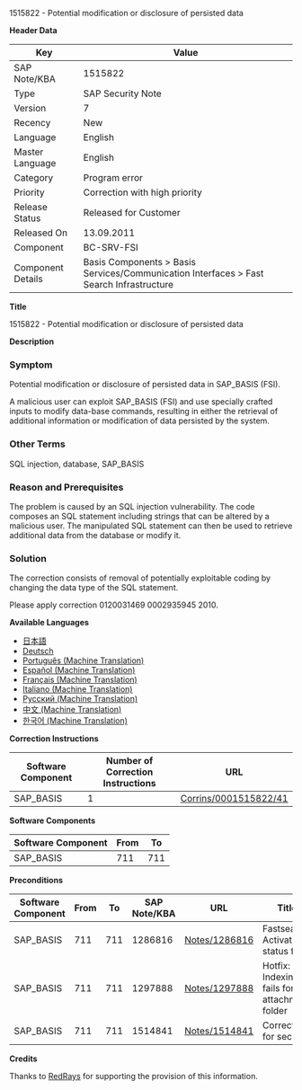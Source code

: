 1515822 - Potential modification or disclosure of persisted data

**Header Data**

| Key               | Value                                                                                                                                                          |
|-------------------|----------------------------------------------------------------------------------------------------------------------------------------------------------------|
| SAP Note/KBA      | 1515822                                                                                                                                                         |
| Type              | SAP Security Note                                                                                                                                               |
| Version           | 7                                                                                                                                                               |
| Recency           | New                                                                                                                                                             |
| Language          | English                                                                                                                                                         |
| Master Language   | English                                                                                                                                                         |
| Category          | Program error                                                                                                                                                   |
| Priority          | Correction with high priority                                                                                                                                   |
| Release Status    | Released for Customer                                                                                                                                           |
| Released On       | 13.09.2011                                                                                                                                                       |
| Component         | BC-SRV-FSI                                                                                                                                                      |
| Component Details | Basis Components > Basis Services/Communication Interfaces > Fast Search Infrastructure                                                                          |

**Title**

1515822 - Potential modification or disclosure of persisted data

**Description**

### Symptom
Potential modification or disclosure of persisted data in SAP_BASIS (FSI).

A malicious user can exploit SAP_BASIS (FSI) and use specially crafted inputs to modify data-base commands, resulting in either the retrieval of additional information or modification of data persisted by the system.

### Other Terms
SQL injection, database, SAP_BASIS

### Reason and Prerequisites
The problem is caused by an SQL injection vulnerability. The code composes an SQL statement including strings that can be altered by a malicious user. The manipulated SQL statement can then be used to retrieve additional data from the database or modify it.

### Solution
The correction consists of removal of potentially exploitable coding by changing the data type of the SQL statement.

Please apply correction 0120031469 0002935945 2010.

**Available Languages**

- [日本語](https://me.sap.com/notes/0001515822/J)
- [Deutsch](https://me.sap.com/notes/0001515822/D)
- [Português (Machine Translation)](https://me.sap.com/notes/0001515822/P)
- [Español (Machine Translation)](https://me.sap.com/notes/0001515822/S)
- [Français (Machine Translation)](https://me.sap.com/notes/0001515822/F)
- [Italiano (Machine Translation)](https://me.sap.com/notes/0001515822/I)
- [Русский (Machine Translation)](https://me.sap.com/notes/0001515822/R)
- [中文 (Machine Translation)](https://me.sap.com/notes/0001515822/1)
- [한국어 (Machine Translation)](https://me.sap.com/notes/0001515822/3)

**Correction Instructions**

| Software Component | Number of Correction Instructions | URL                                                                                                         |
|--------------------|------------------------------------|-------------------------------------------------------------------------------------------------------------|
| SAP_BASIS          | 1                                  | [Corrins/0001515822/41](https://me.sap.com/corrins/0001515822/41)                                         |

**Software Components**

| Software Component | From | To  |
|--------------------|------|-----|
| SAP_BASIS          | 711  | 711 |

**Preconditions**

| Software Component | From | To  | SAP Note/KBA | URL                                                           | Title                                 | Component   |
|--------------------|------|-----|--------------|---------------------------------------------------------------|---------------------------------------|-------------|
| SAP_BASIS          | 711  | 711 | 1286816      | [Notes/1286816](https://me.sap.com/notes/1286816)             | Fastsearch: Activation status fix      | BC-SRV-FSI  |
| SAP_BASIS          | 711  | 711 | 1297888      | [Notes/1297888](https://me.sap.com/notes/1297888)             | Hotfix: Indexing fails for attachment folder | BC-SRV-FSI  |
| SAP_BASIS          | 711  | 711 | 1514841      | [Notes/1514841](https://me.sap.com/notes/1514841)             | Correction for security                | BC-SRV-FSI  |

**Credits**

Thanks to [RedRays](https://redrays.io) for supporting the provision of this information.